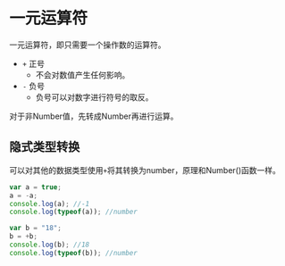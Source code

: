 # 一元运算符

一元运算符，即只需要一个操作数的运算符。



* `+` 正号
  * 不会对数值产生任何影响。
* `-` 负号
  * 负号可以对数字进行符号的取反。



对于非Number值，先转成Number再进行运算。



## 隐式类型转换

可以对其他的数据类型使用`+`将其转换为number，原理和Number()函数一样。

```js
var a = true;
a = -a;
console.log(a); //-1
console.log(typeof(a)); //number

var b = "18";
b = +b;
console.log(b); //18
console.log(typeof(b)); //number
```

